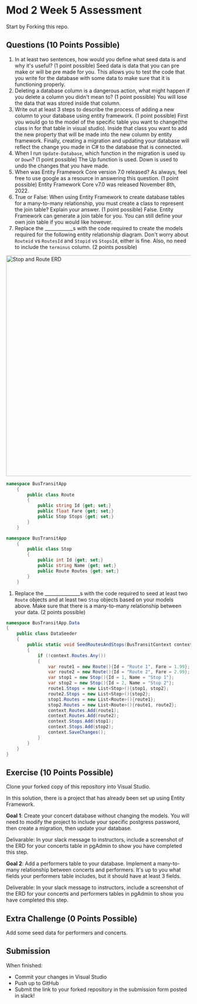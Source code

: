 # Mod 2 Week 5 Assessment

Start by Forking this repo.

## Questions (10 Points Possible)

1. In at least two sentences, how would you define what seed data is and why it's useful? (1 point possible)
Seed data is data that you can pre make or will be pre made for you. This allows you to test the code that you write for the database with some data to make sure that it is functioning properly.
1. Deleting a database column is a dangerous action, what might happen if you delete a column you didn't mean to? (1 point possible)
You will lose the data that was stored inside that column.
1. Write out at least 3 steps to describe the process of adding a new column to your database using entity framework. (1 point possible)
First you would go to the model of the specific table you want to change(the class in for that table in visual studio). Inside that class you want to add the new property that will be made into the new column by entity framework. Finally, creating a migration and updating your database will reflect the change you made in C# to the database that is connected.
1. When I run `Update-Database`, which function in the migration is used `Up` or `Down`? (1 point possible)
The Up function is used. Down is used to undo the changes that you have made.
1. When was Entity Framework Core version 7.0 released? As always, feel free to use google as a resource in answering this question. (1 point possible)
Entity Framework Core v7.0 was released November 8th, 2022.
1. True or False: When using Entity Framework to create database tables for a many-to-many relationship, you must create a class to represent the join table? Explain your answer. (1 point possible)
False. Entity Framework can generate a join table for you. You can still define your own join table if you would like however.
1. Replace the ____________s with the code required to create the models required for the following entity relationship diagram. Don't worry about `Routeid` vs `RoutesId` and `Stopid` vs `StopsId`, either is fine. Also, no need to include the `terminus` column. (2 points possible)

<img width="600" alt="Stop and Route ERD" src="https://user-images.githubusercontent.com/11747682/228308854-d2328b8c-32d2-4eb9-aa0d-8a2b3d4c6bfa.png">

```C#
namespace BusTransitApp
    {
        public class Route
        {
            public string Id {get; set;}
            public float Fare {get; set;}
            public Stop Stops {get; set;}
        }
    }

namespace BusTransitApp
    {
        public class Stop
        {
            public int Id {get; set;}
            public string Name {get; set;}
            public Route Routes {get; set;}
        }
    }
```


1. Replace the _______________s with the code required to seed at least two `Route` objects and at least two `Stop` objects based on your models above. Make sure that there is a many-to-many relationship between your data. (2 points possible)

```C#
namespace BusTransitApp.Data
{
    public class DataSeeder
    {
        public static void SeedRoutesAndStops(BusTransitContext context)
        {
            if (!context.Routes.Any())
            {
                var route1 = new Route(){Id = "Route 1", Fare = 1.99};
                var route2 = new Route(){Id = "Route 2", Fare = 2.99};
                var stop1 = new Stop(){Id = 1, Name = "Stop 1"};
                var stop2 = new Stop(){Id = 2, Name = "Stop 2"};
                route1.Stops = new List<Stop>(){stop1, stop2};
                route2.Stops = new List<Stop>(){stop2};
                stop1.Routes = new List<Route>(){route1};
                stop2.Routes = new List<Route>(){route1, route2};
                context.Routes.Add(route1);
                context.Routes.Add(route2);
                context.Stops.Add(stop1);
                context.Stops.Add(stop2);
                context.SaveChanges();
            }
        }
    }
}
```
## Exercise (10 Points Possible)

Clone your forked copy of this repository into Visual Studio.  

In this solution, there is a project that has already been set up using Entity Framework.

**Goal 1**: Create your concert database without changing the models. You will need to modify the project to include your specific postgress password, then create a migration, then update your database.

Delivarable: In your slack message to instructors, include a screenshot of the ERD for your concerts table in pgAdmin to show you have completed this step.

**Goal 2**: Add a performers table to your database. Implement a many-to-many relationship between concerts and performers. It's up to you what fields your performers table includes, but it should have at least 3 fields.

Deliverable: In your slack message to instructors, include a screenshot of the ERD for your concerts and performers tables in pgAdmin to show you have completed this step.

## Extra Challenge (0 Points Possible)

Add some seed data for performers and concerts.

## Submission

When finished:
* Commit your changes in Visual Studio
* Push up to GitHub
* Submit the link to your forked repository in the submission form posted in slack!
